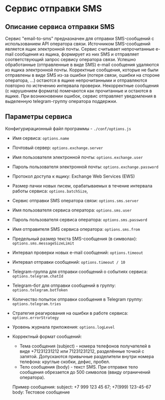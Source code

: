 # Сервис отправки SMS

## Описание сервиса отправки SMS
Сервис "email-to-sms" предназначен для отправки SMS-сообщений с использованием API оператора связи.
Источником SMS-сообщений является ящик электронной почты.
Сервис считывает непрочитанные e-mail сообщения из ящика, формирует из них SMS и отправляет соответствующий запрос сервису оператора связи.
Успешно обработанные (отправленные в виде SMS) e-mail сообщения удаляются из ящика электронной почты.
Корректные сообщения, которые не были отправлены в виде SMS из-за ошибки (потеря связи, ошибки на стороне оператора, ...)
остаются в ящике непрочитанными и отправляются повторно по истечению интервала проверки.
Некорректные сообщения (с нарушением формата) помечаются как прочитанные и остаются в ящике.
При возникновении ошибок, сервис отправляет уведомления в выделенную telegram-группу оператора поддержки.

## Параметры сервиса
Конфигурирационный файл программы - `./conf/options.js`
* Имя сервиса: `options.name`
* Почтовый сервер: `options.exchange.server`
* Имя пользователя электронной почты: `options.exchange.user`
* Пароль пользователя электронной почты: `options.exchange.password`
* Протокол доступа к ящику: Exchange Web Services (EWS)
* Размер пачки новых писем, орабатываемых в течение интервала работы сервиса: `options.batchSize`,
* Сервис отправки SMS оператора связи: `options.sms.server`
* Имя пользователя сервиса оператора: `options.sms.user`
* Пароль пользователя сервиса оператора: `options.sms.password`
* Имя отправителя SMS сервиса оператора: `options.sms.from`
* Предельный размер текста SMS-сообщения (в символах): `options.sms.messageSizeLimit`
* Интервал проверки новых e-mail сообщений: `options.timeout`
* Интервал отправки сообщений: `options.timeout / 10`
* Telegram-группа для отправки сообщений о событиях сервиса: `options.telegram.chatId`
* Telegram-бот для отправки сообщений в группу: `options.telegram.botToken`
* Количество попыток отправки сообщения в Telegram группу: `options.telegram.tries`
* Стратегия реагирования на ошибки в работе сервиса: `options.errorStrategy`
* Уровень журнала приложения: `options.logLevel`
* Корректный формат сообщений:
  - Тема сообщения (subject) - номера телефонов получателей в виде +71231231212 или 71231231212, разделённые точкой с запятой.
    Допускаются привычные разделители внутри номера телефона: круглые скобки, дефис, пробел.
  - Тело сообщения (body) - текст SMS. При отправке тело сообщения обрезается до 500 символов (ввиду ограничений оператора).

  Пример сообщения:
  subject: +7 999 123 45 67; +7(999) 123-45-67
  body: Тестовое сообщение
